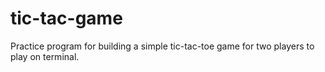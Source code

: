 # tic-tac-game
Practice program for building a simple tic-tac-toe game for two players to play on terminal.
